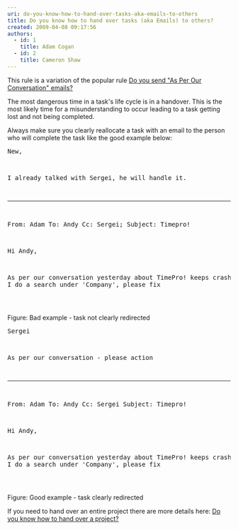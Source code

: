 ```yaml
---
uri: do-you-know-how-to-hand-over-tasks-aka-emails-to-others
title: Do you know how to hand over tasks (aka Emails) to others?
created: 2009-04-08 09:17:56
authors:
  - id: 1
    title: Adam Cogan
  - id: 2
    title: Cameron Shaw
---
```





<span class='intro'> <p>This rule is a variation of the popular rule <a href="/_layouts/15/FIXUPREDIRECT.ASPX?WebId=3dfc0e07-e23a-4cbb-aac2-e778b71166a2&amp;TermSetId=07da3ddf-0924-4cd2-a6d4-a4809ae20160&amp;TermId=f98fc6fe-0e5d-43fe-b560-0f5603ec7069">Do you send &quot;As Per Our Conversation&quot; emails? </a></p><p>The most dangerous time in a task's life cycle is in a handover. This is the most likely time for a misunderstanding to occur leading to a task getting lost and not being completed. <br></p> </span>

Always make sure you clearly reallocate a task with an email to the person who will complete the task​ like the good example below&#58; <br>
<span class="ms-rteCustom-GreyBox" style="width&#58;546px;height&#58;237px;"> <pre><span class="ssw15-rteStyle-Highlight">New,

I already talked with Sergei, he will handle it.</span>
________________________________________
From&#58; Adam 
To&#58; Andy
Cc&#58; Sergei; 
Subject&#58; Timepro!

Hi Andy,

As per our conversation yesterday about TimePro! 
keeps crashing when I do a search under 'Company', please fix

</pre> </span><span class="ms-rteCustom-FigureBad">Figure&#58; Bad example - task not clearly redirected</span> <br>
<span class="ms-rteCustom-GreyBox" style="width&#58;547px;height&#58;237px;"> <pre><span class="ssw15-rteStyle-Highlight">Sergei

As per our conversation - please action</span>
________________________________________
From&#58; Adam
To&#58; Andy
Cc&#58; Sergei
Subject&#58; Timepro!

Hi Andy,

As per our conversation yesterday about TimePro! 
keeps crashing when I do a search under 'Company', please fix

</pre> </span><span class="ms-rteCustom-FigureGood">Figure&#58; Good example - task clearly redirected</span> <br>
<p>If you need to hand over an entire project there are more details here&#58;&#160;<a href="/_layouts/15/FIXUPREDIRECT.ASPX?WebId=3dfc0e07-e23a-4cbb-aac2-e778b71166a2&amp;TermSetId=07da3ddf-0924-4cd2-a6d4-a4809ae20160&amp;TermId=7f4ea680-012b-4d7c-9fb8-ca94c21f6c5c">Do you know how to hand over a project? </a><br></p>



